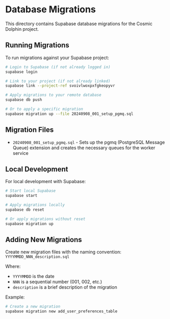 # Database Migrations

This directory contains Supabase database migrations for the Cosmic Dolphin project.

## Running Migrations

To run migrations against your Supabase project:

```bash
# Login to Supabase (if not already logged in)
supabase login

# Link to your project (if not already linked)
supabase link --project-ref svoivlwoxpxfgkeopyvr

# Apply migrations to your remote database
supabase db push

# Or to apply a specific migration
supabase migration up --file 20240908_001_setup_pgmq.sql
```

## Migration Files

- `20240908_001_setup_pgmq.sql` - Sets up the pgmq (PostgreSQL Message Queue) extension and creates the necessary queues for the worker service

## Local Development

For local development with Supabase:

```bash
# Start local Supabase
supabase start

# Apply migrations locally
supabase db reset

# Or apply migrations without reset
supabase migration up
```

## Adding New Migrations

Create new migration files with the naming convention:
`YYYYMMDD_NNN_description.sql`

Where:
- `YYYYMMDD` is the date
- `NNN` is a sequential number (001, 002, etc.)
- `description` is a brief description of the migration

Example:
```bash
# Create a new migration
supabase migration new add_user_preferences_table
```